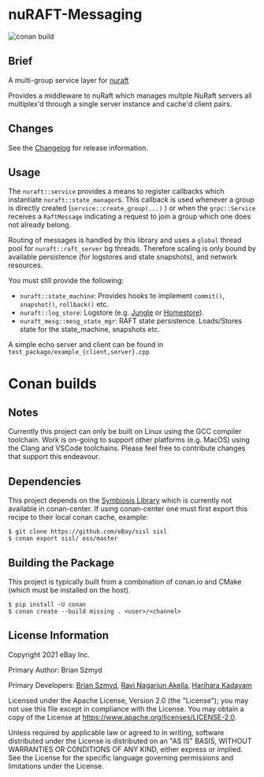# nuRAFT-Messaging
![conan build](https://github.com/ebay/nuraft_mesg/actions/workflows/build_with_conan.yml/badge.svg)

## Brief

A multi-group service layer for [nuraft](https://github.com/eBay/nuraft)

Provides a middleware to nuRaft which manages multple NuRaft servers all multiplex'd through a single server instance
and cache'd client pairs.

## Changes

See the [Changelog](CHANGELOG.md) for release information.

## Usage

The `nuraft::service` provides a means to register callbacks which instantiate `nuraft::state_manager`s. This callback
is used whenever a group is directly created (`service::create_group(...)` ) or when the `grpc::Service` receives a
`RaftMessage` indicating a request to join a group which one does not already belong.

Routing of messages is handled by this library and uses a `global` thread pool for `nuraft::raft_server` bg threads.
Therefore scaling is only bound by available persistence (for logstores and state snapshots), and network resources.

You must still provide the following:

* `nuraft::state_machine`: Provides hooks to implement `commit()`, `snapshot()`, `rollback()` etc.
* `nuraft::log_store`: Logstore (e.g. [Jungle](https://github.com/eBay/Jungle) or [Homestore](https://github.com/ebay/Homestore)).
* `nuraft_mesg::mesg_state_mgr`: RAFT state persistence. Loads/Stores state for the state_machine, snapshots etc.

A simple echo server and client can be found in `test_package/example_{client,server}.cpp`

# Conan builds

## Notes

Currently this project can only be built on Linux using the GCC compiler toolchain. Work is on-going to support other
platforms (e.g. MacOS) using the Clang and VSCode toolchains. Please feel free to contribute changes that support this
endeavour.

## Dependencies

This project depends on the [Symbiosis Library](https://github.com/eBay/sisl) which is currently not available
in conan-center. If using conan-center one must first export this recipe to their local conan cache, example:
```
$ git clone https://github.com/eBay/sisl sisl
$ conan export sisl/ oss/master
```

## Building the Package

This project is typically built from a combination of conan.io and CMake (which must be installed on the host).
```
$ pip install -U conan
$ conan create --build missing . <user>/<channel>
```

## License Information
Copyright 2021 eBay Inc.

Primary Author: Brian Szmyd

Primary Developers:
 [Brian Szmyd](https://github.com/szmyd),
 [Ravi Nagarjun Akella](https://github.com/raakella1),
 [Harihara Kadayam](https://github.com/hkadayam)

Licensed under the Apache License, Version 2.0 (the "License"); you may not use this file except in compliance with the
License. You may obtain a copy of the License at https://www.apache.org/licenses/LICENSE-2.0.

Unless required by applicable law or agreed to in writing, software distributed under the License is distributed on an
"AS IS" BASIS, WITHOUT WARRANTIES OR CONDITIONS OF ANY KIND, either express or implied. See the License for the
specific language governing permissions and limitations under the License.

